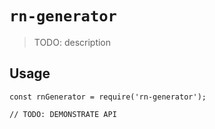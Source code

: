 # `rn-generator`

> TODO: description

## Usage

```
const rnGenerator = require('rn-generator');

// TODO: DEMONSTRATE API
```
